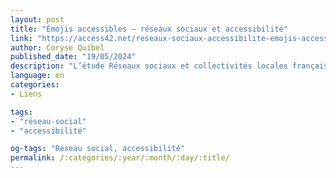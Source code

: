 ```yaml
---
layout: post
title: "Émojis accessibles – réseaux sociaux et accessibilité"
link: "https://access42.net/reseaux-sociaux-accessibilite-emojis-accessibles"
author: Coryse Quibel
published_date: "19/05/2024"
description: "L’étude Réseaux sociaux et collectivités locales françaises, publiée en mars 2023 par l’Observatoire socialmedia des territoires et Swello, a souligné la progression de la présence de ces dernières sur les réseaux sociaux. Facebook, Twitter et YouTube étant en tête des canaux les plus utilisés. Ces réseaux deviennent pour les collectivités les plus importantes des relais à part entière de leur communication. Il est alors légitime de s’interroger sur l’accessibilité des contenus publiés sur les réseaux sociaux. En effet, ce mode de communication n’exempte pas de faire le nécessaire pour garantir le droit à l’information des personnes handicapées."
language: en
categories:
- Liens

tags:
- "réseau-social"
- "accessibilité"

og-tags: "Réseau social, accessibilité"
permalink: /:categories/:year/:month/:day/:title/
---
```

